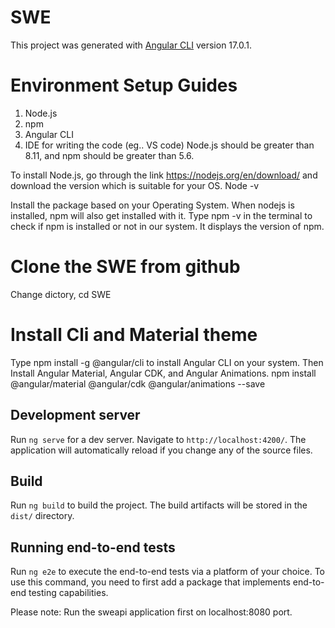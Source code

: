 # SWE

This project was generated with [Angular CLI](https://github.com/angular/angular-cli) version 17.0.1.

# Environment Setup Guides
1. Node.js
2. npm
3. Angular CLI
4. IDE for writing the code (eg.. VS code)
Node.js should be greater than 8.11, and npm should be greater than 5.6.

To install Node.js, go through the link https://nodejs.org/en/download/ and download the version which is suitable for your OS.
Node -v

Install the package based on your Operating System. When nodejs is installed, npm will also get installed with it. Type npm -v in the terminal to check if npm is installed or not in our system. It displays the version of npm.

# Clone the SWE from github
Change dictory, cd SWE

# Install Cli and Material theme
Type npm install -g @angular/cli to install Angular CLI on your system.
Then Install Angular Material, Angular CDK, and Angular Animations.
npm install @angular/material @angular/cdk @angular/animations --save  


## Development server

Run `ng serve` for a dev server. Navigate to `http://localhost:4200/`. The application will automatically reload if you change any of the source files.

## Build

Run `ng build` to build the project. The build artifacts will be stored in the `dist/` directory.

## Running end-to-end tests

Run `ng e2e` to execute the end-to-end tests via a platform of your choice. To use this command, you need to first add a package that implements end-to-end testing capabilities.

Please note:
Run the sweapi application first on localhost:8080 port.
